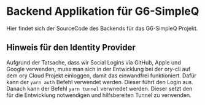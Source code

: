 # Backend Applikation für G6-SimpleQ

Hier findet sich der SourceCode des Backends für das G6-SimpleQ Projekt.


## Hinweis für den Identity Provider

Aufgrund der Tatsache, dass wir Social Logins via GitHub, Apple und Google verwenden, muss man sich in der Entwicklung bei der ory-cli auf dem ory Cloud Projekt einloggen, damit das einwandfrei funktioniert. Dafür kann der `yarn auth` Befehl verwendet werden. Dieser führt den Login aus. Danach kann der Befehl `yarn tunnel` verwnedet werden. Dieser setzt den für die Entwicklung notwendigen und hilfsbereiten Tunnel zu verwenden.